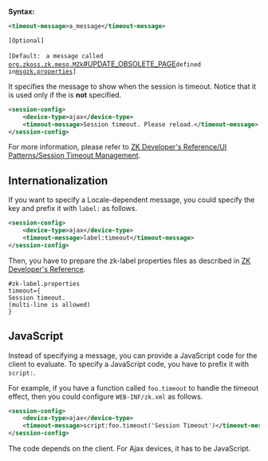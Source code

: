 **Syntax:**

```xml
<timeout-message>a_message</timeout-message>
```

`[Optional]`

`[Default: ` `a message called `[`org.zkoss.zk.mesg.MZk`#UPDATE_OBSOLETE_PAGE](https://www.zkoss.org/javadoc/latest/zk/`org/zkoss/zk/mesg/MZk`.html#UPDATE_OBSOLETE_PAGE)` defined in `[`msgzk.properties`](ZK_Messages/English/msgzk.properties)`]`

It specifies the message to show when the session is timeout. Notice
that it is used only if the <timeout-uri> is **not** specified.

```xml
<session-config>
    <device-type>ajax</device-type>
    <timeout-message>Session timeout. Please reload.</timeout-message>
</session-config>
```

For more information, please refer to [ZK Developer's Reference/UI Patterns/Session Timeout Management]({{site.baseurl}}/zk_dev_ref/ui_patterns/session_timeout_management).

## Internationalization

If you want to specify a Locale-dependent message, you could specify the
key and prefix it with `label:` as follows.

```xml
<session-config>
    <device-type>ajax</device-type>
    <timeout-message>label:timeout</timeout-message>
</session-config>
```

Then, you have to prepare the zk-label properties files as described in
[ZK Developer's Reference]({{site.baseurl}}/zk_dev_ref/internationalization/labels).

```text
#zk-label.properties
timeout={
Session timeout.
(multi-line is allowed)
}
```

## JavaScript

Instead of specifying a message, you can provide a JavaScript code for
the client to evaluate. To specify a JavaScript code, you have to prefix
it with `script:`.

For example, if you have a function called `foo.timeout` to handle the
timeout effect, then you could configure `WEB-INF/zk.xml` as follows.

```xml
<session-config>
    <device-type>ajax</device-type>
    <timeout-message>script:foo.timeout('Session Timeout')</timeout-message>
</session-config>
```

The code depends on the client. For Ajax devices, it has to be
JavaScript.
